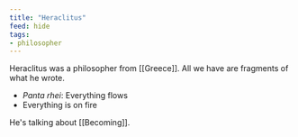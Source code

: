 ```yaml
---
title: "Heraclitus"
feed: hide
tags:
- philosopher
---
```


Heraclitus was a philosopher from [[Greece]]. All we have are fragments of what he wrote.

- _Panta rhei_: Everything flows
- Everything is on fire

He's talking about [[Becoming]]. 

